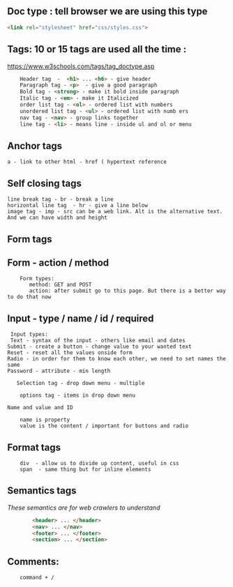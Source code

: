 
## Doc type :  tell browser we are using this type 
```html
<link rel="stylesheet" href="css/styles.css">
```

## Tags: 10 or 15 tags are used all the time : 

   https://www.w3schools.com/tags/tag_doctype.asp
```html
	Header tag  -  <h1> ... <h6> - give header 
	Paragraph tag - <p>  - give a good paragraph 
	Bold tag - <strong> - make it bold inside paragraph 
	Italic tag - <em> - make it Italicized 
	order list tag - <ol> - ordered list with numbers
	unordered list tag - <ul> - ordered list with numb ers 
	nav tag - <nav> - group links together 
    line tag - <li> - means line - inside ul and ol or menu 
```
## Anchor tags
	
	a - link to other html - href ( hypertext reference 
	

## Self closing tags

	line break tag - br - break a line
	horizontal line tag  - hr - give a line below 
	image tag - imp - src can be a web link. Alt is the alternative text. And we can have width and height

##  Form tags 

##  Form - action / method
		Form types: 
		   method: GET and POST
		   action: after submit go to this page. But there is a better way to do that now 
	
##  Input - type / name / id / required 

	 Input types:
	 Text - syntax of the input - others like email and dates 
    Submit - create a button - change value to your wanted text 
    Reset - reset all the values onside form 
    Radio - in order for them to know each other, we need to set names the same
    Password - attribute - min length 

       Selection tag - drop down menu - multiple 

		options tag - items in drop down menu 

	Name and value and ID 
		
		name is property 
		value is the content / important for buttons and radio 

## Format tags 
		div  - allow us to divide up content, useful in css 
		span  - same thing but for inline elements
## Semantics tags
*These semantics are for web crawlers to understand*
```html
		<header> ... </header> 
		<nav> ... </nav>
		<footer> ... </footer>
		<section> ... </section>
```


## Comments: 

		command + / 

